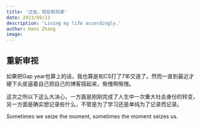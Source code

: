 ```yaml
---
title: '过去，现在和将来'
date: 2023/09/23
description: 'Living my life accordingly.'
author: Hans Zhang
image:
---
```


## 重新审视

如果把Gap year也算上的话，我也算是和CS打了7年交道了。然而一直到最近才硬下头皮逼着自己把自己的博客搭起来，惭愧啊惭愧。

这次之所以下这么大决心，一方面是刚刚完成了人生中一次重大社会身份的转变，另一方面是确实想记录些什么，不管是为了学习还是单纯为了记录而记录。

Sometimes we seize the moment, sometimes the moment seizes us.

